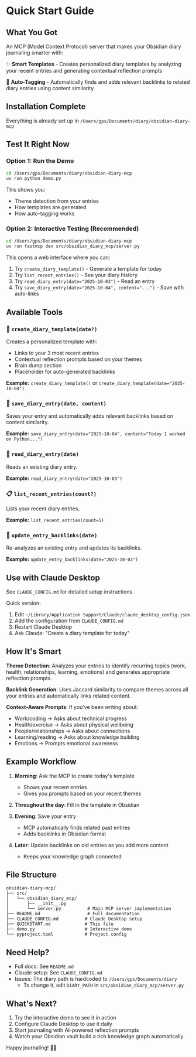 # Quick Start Guide

## What You Got

An MCP (Model Context Protocol) server that makes your Obsidian diary journaling smarter with:

✨ **Smart Templates** - Creates personalized diary templates by analyzing your recent entries and generating contextual reflection prompts

🔗 **Auto-Tagging** - Automatically finds and adds relevant backlinks to related diary entries using content similarity

## Installation Complete

Everything is already set up in `/Users/gps/Documents/diary/obsidian-diary-mcp`

## Test It Right Now

### Option 1: Run the Demo
```bash
cd /Users/gps/Documents/diary/obsidian-diary-mcp
uv run python demo.py
```

This shows you:
- Theme detection from your entries
- How templates are generated
- How auto-tagging works

### Option 2: Interactive Testing (Recommended)
```bash
cd /Users/gps/Documents/diary/obsidian-diary-mcp
uv run fastmcp dev src/obsidian_diary_mcp/server.py
```

This opens a web interface where you can:
1. Try `create_diary_template()` - Generate a template for today
2. Try `list_recent_entries()` - See your diary history
3. Try `read_diary_entry(date="2025-10-03")` - Read an entry
4. Try `save_diary_entry(date="2025-10-04", content="...")` - Save with auto-links

## Available Tools

### 🎯 `create_diary_template(date?)`
Creates a personalized template with:
- Links to your 3 most recent entries
- Contextual reflection prompts based on your themes
- Brain dump section
- Placeholder for auto-generated backlinks

**Example:** `create_diary_template()` or `create_diary_template(date="2025-10-04")`

### 💾 `save_diary_entry(date, content)`
Saves your entry and automatically adds relevant backlinks based on content similarity.

**Example:** `save_diary_entry(date="2025-10-04", content="Today I worked on Python...")`

### 📖 `read_diary_entry(date)`
Reads an existing diary entry.

**Example:** `read_diary_entry(date="2025-10-03")`

### 📋 `list_recent_entries(count?)`
Lists your recent diary entries.

**Example:** `list_recent_entries(count=5)`

### 🔄 `update_entry_backlinks(date)`
Re-analyzes an existing entry and updates its backlinks.

**Example:** `update_entry_backlinks(date="2025-10-03")`

## Use with Claude Desktop

See `CLAUDE_CONFIG.md` for detailed setup instructions.

Quick version:
1. Edit `~/Library/Application Support/Claude/claude_desktop_config.json`
2. Add the configuration from `CLAUDE_CONFIG.md`
3. Restart Claude Desktop
4. Ask Claude: "Create a diary template for today"

## How It's Smart

**Theme Detection**: Analyzes your entries to identify recurring topics (work, health, relationships, learning, emotions) and generates appropriate reflection prompts.

**Backlink Generation**: Uses Jaccard similarity to compare themes across all your entries and automatically links related content.

**Context-Aware Prompts**: If you've been writing about:
- Work/coding → Asks about technical progress
- Health/exercise → Asks about physical wellbeing
- People/relationships → Asks about connections
- Learning/reading → Asks about knowledge building
- Emotions → Prompts emotional awareness

## Example Workflow

1. **Morning**: Ask the MCP to create today's template
   - Shows your recent entries
   - Gives you prompts based on your recent themes
   
2. **Throughout the day**: Fill in the template in Obsidian

3. **Evening**: Save your entry
   - MCP automatically finds related past entries
   - Adds backlinks in Obsidian format

4. **Later**: Update backlinks on old entries as you add more content
   - Keeps your knowledge graph connected

## File Structure

```
obsidian-diary-mcp/
├── src/
│   └── obsidian_diary_mcp/
│       ├── __init__.py
│       └── server.py          # Main MCP server implementation
├── README.md                  # Full documentation
├── CLAUDE_CONFIG.md          # Claude Desktop setup
├── QUICKSTART.md             # This file
├── demo.py                   # Interactive demo
└── pyproject.toml            # Project config
```

## Need Help?

- Full docs: See `README.md`
- Claude setup: See `CLAUDE_CONFIG.md`
- Issues: The diary path is hardcoded to `/Users/gps/Documents/diary`
  - To change it, edit `DIARY_PATH` in `src/obsidian_diary_mcp/server.py`

## What's Next?

1. Try the interactive demo to see it in action
2. Configure Claude Desktop to use it daily
3. Start journaling with AI-powered reflection prompts
4. Watch your Obsidian vault build a rich knowledge graph automatically

Happy journaling! 📝✨
